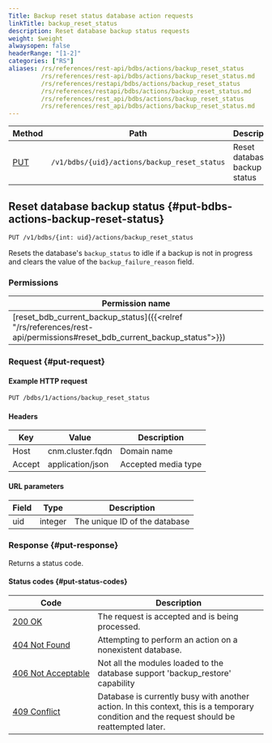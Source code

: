 ```yaml
---
Title: Backup reset status database action requests
linkTitle: backup_reset_status
description: Reset database backup status requests
weight: $weight
alwaysopen: false
headerRange: "[1-2]"
categories: ["RS"]
aliases: /rs/references/rest-api/bdbs/actions/backup_reset_status
         /rs/references/rest-api/bdbs/actions/backup_reset_status.md
         /rs/references/restapi/bdbs/actions/backup_reset_status
         /rs/references/restapi/bdbs/actions/backup_reset_status.md
         /rs/references/rest_api/bdbs/actions/backup_reset_status
         /rs/references/rest_api/bdbs/actions/backup_reset_status.md
---
```


| Method | Path | Description |
|--------|------|-------------|
| [PUT](#put-bdbs-actions-backup-reset-status) | `/v1/bdbs/{uid}/actions/backup_reset_status` | Reset database backup status |

## Reset database backup status {#put-bdbs-actions-backup-reset-status}

```sh
PUT /v1/bdbs/{int: uid}/actions/backup_reset_status
```

Resets the database's `backup_status` to idle if a backup is not in progress and clears the value of the `backup_failure_reason` field.

### Permissions

| Permission name |
|-----------------|
| [reset_bdb_current_backup_status]({{<relref "/rs/references/rest-api/permissions#reset_bdb_current_backup_status">}}) |

### Request {#put-request}

#### Example HTTP request

```sh
PUT /bdbs/1/actions/backup_reset_status
```

#### Headers

| Key | Value | Description |
|-----|-------|-------------|
| Host | cnm.cluster.fqdn | Domain name |
| Accept | application/json | Accepted media type |


#### URL parameters

| Field | Type | Description |
|-------|------|-------------|
| uid | integer | The unique ID of the database |

### Response {#put-response}

Returns a status code.

#### Status codes {#put-status-codes}

| Code | Description |
|------|-------------|
| [200 OK](http://www.w3.org/Protocols/rfc2616/rfc2616-sec10.html#sec10.2.1) | The request is accepted and is being processed. |
| [404 Not Found](http://www.w3.org/Protocols/rfc2616/rfc2616-sec10.html#sec10.4.5) | Attempting to perform an action on a nonexistent database. |
| [406&nbsp;Not&nbsp;Acceptable](http://www.w3.org/Protocols/rfc2616/rfc2616-sec10.html#sec10.4.7) | Not all the modules loaded to the database support 'backup_restore' capability |
| [409 Conflict](http://www.w3.org/Protocols/rfc2616/rfc2616-sec10.html#sec10.4.10) | Database is currently busy with another action. In this context, this is a temporary condition and the request should be reattempted later. |
